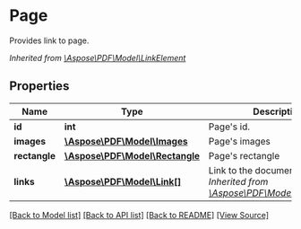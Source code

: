 ﻿# Page
Provides link to page.

*Inherited from [\Aspose\PDF\Model\LinkElement](LinkElement.md)*
## Properties
Name | Type | Description | Notes
------------ | ------------- | ------------- | -------------
**id** | **int** | Page's id. | 
**images** | [**\Aspose\PDF\Model\Images**](Images.md) | Page's images | [optional]
**rectangle** | [**\Aspose\PDF\Model\Rectangle**](Rectangle.md) | Page's rectangle | [optional]
**links** | [**\Aspose\PDF\Model\Link[]**](Link.md) | Link to the document.<br />*Inherited from [\Aspose\PDF\Model\LinkElement](LinkElement.md)* | [optional]

[[Back to Model list]](../README.md#documentation-for-models) [[Back to API list]](../README.md#documentation-for-api-endpoints) [[Back to README]](../README.md) [[View Source]](../src/Aspose/PDF/Model/Page.php)

